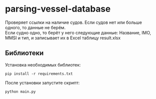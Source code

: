 ﻿# parsing-vessel-database

Проверяет ссылки на наличие судов. Если судов нет или больше одного, то данные не берём.\
Если судно одно, то берёт у него следующие данные: Название, IMO, MMSI и тип, и записывает их в Excel таблицу result.xlsx

## Библиотеки

Установка необходимых библиотек:

	pip install -r requirements.txt

После установки запустите скрипт:

	python main.py

